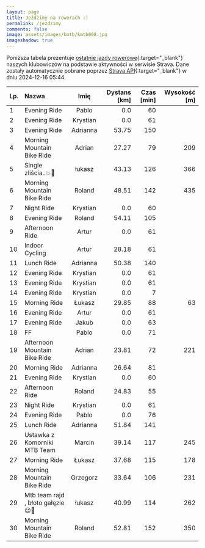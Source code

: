 ```yaml
---
layout: page
title: Jeździmy na rowerach :)
permalink: /jezdzimy
comments: false
image: assets/images/kmtb/kmtb008.jpg
imageshadow: true
---
```


Poniższa tabela prezentuje [ostatnie jazdy rowerowe](https://www.strava.com/clubs/336381){:target="_blank"} naszych klubowiczów na podstawie aktywności w serwisie Strava. Dane zostały automatycznie pobrane poprzez [Strava API](https://developers.strava.com/docs/reference/#api-Clubs-getClubActivitiesById){:target="_blank"} w dniu 2024-12-16 05:44.

Lp. | Nazwa | Imię | Dystans [km] | Czas [min] | Wysokość [m]
:--- | :--- | :---: | ---: | ---: | ---:
1|Evening Ride|Pablo|0.0|60|
2|Evening Ride|Krystian|0.0|61|
3|Evening Ride|Adrianna|53.75|150|
4|Morning Mountain Bike Ride|Adrian|27.27|79|209
5|Single  zliścia..💥🍂|łukasz|43.13|126|366
6|Morning Mountain Bike Ride|Roland|48.51|142|435
7|Night Ride|Krystian|0.0|60|
8|Evening Ride|Roland|54.11|105|
9|Afternoon Ride|Artur|0.0|61|
10|Indoor Cycling|Artur|28.18|61|
11|Lunch Ride|Adrianna|50.38|140|
12|Evening Ride|Krystian|0.0|61|
13|Evening Ride|Krystian|0.0|61|
14|Evening Ride|Krystian|0.0|7|
15|Morning Ride|Łukasz|29.85|88|63
16|Evening Ride|Artur|0.0|61|
17|Evening Ride|Jakub|0.0|63|
18|FF|Pablo|0.0|71|
19|Afternoon Mountain Bike Ride|Adrian|23.81|72|221
20|Morning Ride|Adrianna|26.64|81|
21|Evening Ride|Krystian|0.0|60|
22|Afternoon Ride|Roland|24.83|55|
23|Night Ride|Krystian|0.0|61|
24|Evening Ride|Pablo|0.0|76|
25|Lunch Ride|Adrianna|51.84|141|
26|Ustawka z Komorniki MTB Team|Marcin|39.14|117|245
27|Morning Ride|Łukasz|37.68|115|178
28|Morning Mountain Bike Ride|Grzegorz|33.64|106|231
29|Mtb team rajd , błoto gałęzie 😉🫡|łukasz|40.99|114|262
30|Morning Mountain Bike Ride|Roland|52.81|152|350
